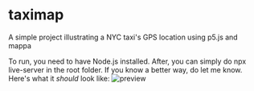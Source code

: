 # taximap
A simple project illustrating a NYC taxi's GPS location using p5.js and mappa

To run, you need to have Node.js installed. After, you can simply do npx live-server in the root folder. If you know a better way, do let me know.
Here's what it *should* look like:
![preview](https://i.imgur.com/Npp9KZt.png)
